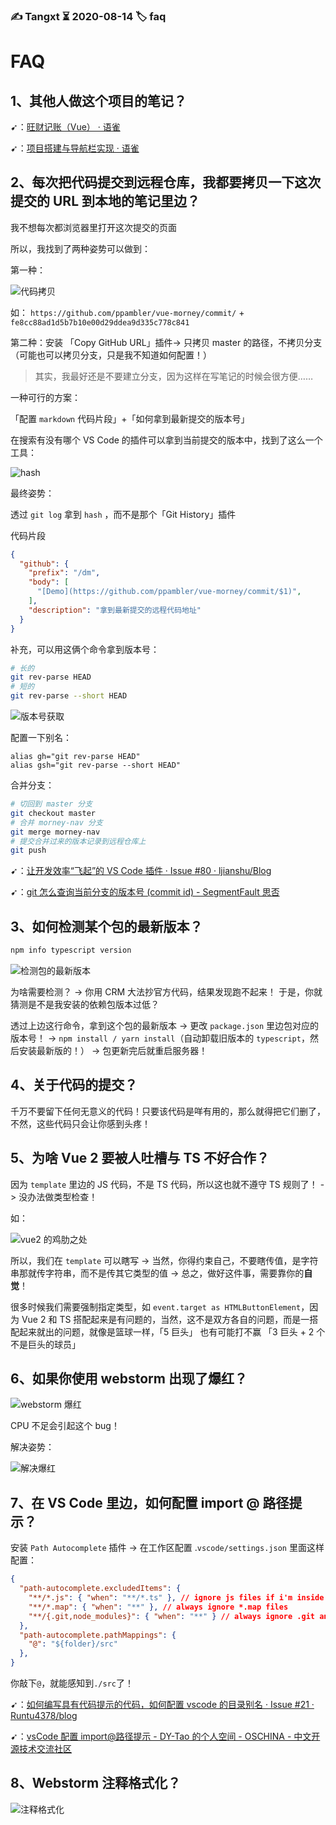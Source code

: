 ### ✍️ Tangxt ⏳ 2020-08-14 🏷️ faq

# FAQ

## 1、其他人做这个项目的笔记？

➹：[旺财记账（Vue） · 语雀](https://www.yuque.com/haixi-blred/vue)

➹：[项目搭建与导航栏实现 · 语雀](https://www.yuque.com/woozyzzz/ybz8i1/cq7i1d)

## 2、每次把代码提交到远程仓库，我都要拷贝一下这次提交的 URL 到本地的笔记里边？

我不想每次都浏览器里打开这次提交的页面

所以，我找到了两种姿势可以做到：

第一种：

![代码拷贝](assets/img/2020-08-17-17-59-14.png)

如： `https://github.com/ppambler/vue-morney/commit/` + `fe8cc88ad1d5b7b10e00d29ddea9d335c778c841`

第二种：安装 「Copy GitHub URL」插件-> 只拷贝 master 的路径，不拷贝分支（可能也可以拷贝分支，只是我不知道如何配置！）

> 其实，我最好还是不要建立分支，因为这样在写笔记的时候会很方便……

一种可行的方案：

「配置 `markdown` 代码片段」+「如何拿到最新提交的版本号」

在搜索有没有哪个 VS Code 的插件可以拿到当前提交的版本中，找到了这么一个工具：

![hash](assets/img/2020-08-17-20-08-47.png)

最终姿势：

透过 `git log` 拿到 `hash` ，而不是那个「Git History」插件

代码片段

``` json
{
  "github": {
    "prefix": "/dm",
    "body": [
      "[Demo](https://github.com/ppambler/vue-morney/commit/$1)",
    ],
    "description": "拿到最新提交的远程代码地址"
  }
}
```

补充，可以用这俩个命令拿到版本号：

``` bash
# 长的
git rev-parse HEAD
# 短的
git rev-parse --short HEAD
```

![版本号获取](assets/img/2020-08-19-15-18-35.png)

配置一下别名：

``` bashrc
alias gh="git rev-parse HEAD"
alias gsh="git rev-parse --short HEAD"
```

合并分支：

``` bash
# 切回到 master 分支
git checkout master
# 合并 morney-nav 分支
git merge morney-nav
# 提交合并过来的版本记录到远程仓库上
git push
```

➹：[让开发效率“飞起”的 VS Code 插件 · Issue #80 · ljianshu/Blog](https://github.com/ljianshu/Blog/issues/80)

➹：[git 怎么查询当前分支的版本号 (commit id) - SegmentFault 思否](https://segmentfault.com/q/1010000004913872)

## 3、如何检测某个包的最新版本？

``` bash
npm info typescript version
```

![检测包的最新版本](assets/img/2020-08-31-18-22-23.png)

为啥需要检测？ -> 你用 CRM 大法抄官方代码，结果发现跑不起来！ 于是，你就猜测是不是我安装的依赖包版本过低？

透过上边这行命令，拿到这个包的最新版本 -> 更改 `package.json` 里边包对应的版本号！ -> `npm install / yarn install`（自动卸载旧版本的 `typescript`，然后安装最新版的！） -> 包更新完后就重启服务器！

## 4、关于代码的提交？

千万不要留下任何无意义的代码！只要该代码是咩有用的，那么就得把它们删了，不然，这些代码只会让你感到头疼！

## 5、为啥 Vue 2 要被人吐槽与 TS 不好合作？

因为 `template` 里边的 JS 代码，不是 TS 代码，所以这也就不遵守 TS 规则了！ -> 没办法做类型检查！

如：

![vue2 的鸡肋之处](assets/img/2020-09-01-17-10-19.png)

所以，我们在 `template` 可以瞎写 -> 当然，你得约束自己，不要瞎传值，是字符串那就传字符串，而不是传其它类型的值 -> 总之，做好这件事，需要靠你的**自觉**！

很多时候我们需要强制指定类型，如 `event.target as HTMLButtonElement`，因为 Vue 2 和 TS 搭配起来是有问题的，当然，这不是双方各自的问题，而是一搭配起来就出的问题，就像是篮球一样，「5 巨头」 也有可能打不赢 「3 巨头 + 2 个不是巨头的球员」

## 6、如果你使用 webstorm 出现了爆红？

![webstorm 爆红](assets/img/2020-09-11-16-56-50.png)

CPU 不足会引起这个 bug！

解决姿势：

![解决爆红](assets/img/2020-09-11-17-00-55.png)

## 7、在 VS Code 里边，如何配置 import @ 路径提示？

安装 `Path Autocomplete` 插件 -> 在工作区配置 .`vscode/settings.json` 里面这样配置：

``` json
{
  "path-autocomplete.excludedItems": {
    "**/*.js": { "when": "**/*.ts" }, // ignore js files if i'm inside a ts file
    "**/*.map": { "when": "**" }, // always ignore *.map files
    "**/{.git,node_modules}": { "when": "**" } // always ignore .git and node_modules folders
  },
  "path-autocomplete.pathMappings": {
    "@": "${folder}/src"
  },
}
```

你敲下`@`，就能感知到`./src`了！

➹：[如何编写具有代码提示的代码，如何配置 vscode 的目录别名 · Issue #21 · Runtu4378/blog](https://github.com/Runtu4378/blog/issues/21)

➹：[vsCode 配置 import@路径提示 - DY-Tao 的个人空间 - OSCHINA - 中文开源技术交流社区](https://my.oschina.net/yuantao/blog/3156053)

## 8、Webstorm 注释格式化？

![注释格式化](assets/img/2020-09-25-12-23-20.png)